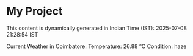 # My Project

This content is dynamically generated in Indian Time (IST): 2025-07-08 21:28:54 IST


Current Weather in Coimbatore:
Temperature: 26.88 °C
Condition: haze
